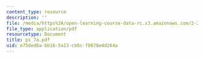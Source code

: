 ```yaml
---
content_type: resource
description: ''
file: /media/https%3A/open-learning-course-data-rc.s3.amazonaws.com/2-20-marine-hydrodynamics-13-021-spring-2005/e75ded6abb165a13cb6cf0678e4d264a_ps_7a.pdf
file_type: application/pdf
resourcetype: Document
title: ps_7a.pdf
uid: e75ded6a-bb16-5a13-cb6c-f0678e4d264a
---
```

